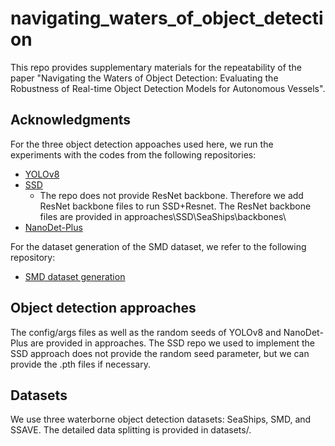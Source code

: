 
# navigating_waters_of_object_detection
This repo provides supplementary materials for the repeatability of the paper "Navigating the Waters of Object Detection: Evaluating the Robustness of Real-time Object Detection Models for Autonomous Vessels". 

## Acknowledgments
For the three object detection appoaches used here, we run the experiments with the codes from the following repositories:

- [YOLOv8](https://github.com/ultralytics/ultralytics)
- [SSD](https://github.com/lufficc/SSD)
  - The repo does not provide ResNet backbone. Therefore we add ResNet backbone files to run SSD+Resnet. The ResNet backbone files are provided in approaches\SSD\SeaShips\backbones\
- [NanoDet-Plus](https://github.com/RangiLyu/nanodet)

For the dataset generation of the SMD dataset, we refer to the following repository:
- [SMD dataset generation](https://github.com/tilemmpon/Singapore-Maritime-Dataset-Frames-Ground-Truth-Generation-and-Statistics)

## Object detection approaches 
The config/args files as well as the random seeds of YOLOv8 and NanoDet-Plus are provided in approaches\. The SSD repo we used to implement the SSD approach does not provide the random seed parameter, but we can provide the .pth files if necessary.

## Datasets
We use three waterborne object detection datasets: SeaShips, SMD, and SSAVE. The detailed data splitting is provided in datasets/. 

